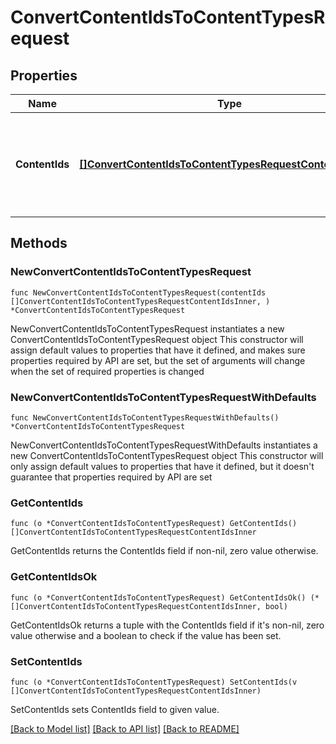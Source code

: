 # ConvertContentIdsToContentTypesRequest

## Properties

Name | Type | Description | Notes
------------ | ------------- | ------------- | -------------
**ContentIds** | [**[]ConvertContentIdsToContentTypesRequestContentIdsInner**](ConvertContentIdsToContentTypesRequestContentIdsInner.md) | The content ids to convert. They may be provided as strings or numbers. | 

## Methods

### NewConvertContentIdsToContentTypesRequest

`func NewConvertContentIdsToContentTypesRequest(contentIds []ConvertContentIdsToContentTypesRequestContentIdsInner, ) *ConvertContentIdsToContentTypesRequest`

NewConvertContentIdsToContentTypesRequest instantiates a new ConvertContentIdsToContentTypesRequest object
This constructor will assign default values to properties that have it defined,
and makes sure properties required by API are set, but the set of arguments
will change when the set of required properties is changed

### NewConvertContentIdsToContentTypesRequestWithDefaults

`func NewConvertContentIdsToContentTypesRequestWithDefaults() *ConvertContentIdsToContentTypesRequest`

NewConvertContentIdsToContentTypesRequestWithDefaults instantiates a new ConvertContentIdsToContentTypesRequest object
This constructor will only assign default values to properties that have it defined,
but it doesn't guarantee that properties required by API are set

### GetContentIds

`func (o *ConvertContentIdsToContentTypesRequest) GetContentIds() []ConvertContentIdsToContentTypesRequestContentIdsInner`

GetContentIds returns the ContentIds field if non-nil, zero value otherwise.

### GetContentIdsOk

`func (o *ConvertContentIdsToContentTypesRequest) GetContentIdsOk() (*[]ConvertContentIdsToContentTypesRequestContentIdsInner, bool)`

GetContentIdsOk returns a tuple with the ContentIds field if it's non-nil, zero value otherwise
and a boolean to check if the value has been set.

### SetContentIds

`func (o *ConvertContentIdsToContentTypesRequest) SetContentIds(v []ConvertContentIdsToContentTypesRequestContentIdsInner)`

SetContentIds sets ContentIds field to given value.



[[Back to Model list]](../README.md#documentation-for-models) [[Back to API list]](../README.md#documentation-for-api-endpoints) [[Back to README]](../README.md)


